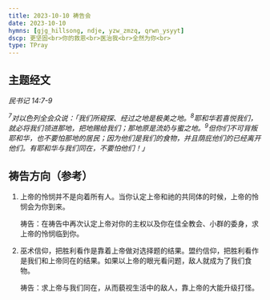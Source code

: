 ```yaml
---
title: 2023-10-10 祷告会
date: 2023-10-10
hymns: [gjg_hillsong, ndje, yzw_zmzq, qrwn_ysyyt]
dscp: 更坚固<br>你的救恩<br>医治我<br>全然为你<br>
type: TPray
---
```


## 主题经文

*民书记 14:7-9*

*<sup>7</sup>对以色列全会众说：「我们所窥探、经过之地是极美之地。<sup>8</sup>耶和华若喜悦我们，就必将我们领进那地，把地赐给我们；那地原是流奶与蜜之地。<sup>9</sup>但你们不可背叛耶和华，也不要怕那地的居民；因为他们是我们的食物，并且荫庇他们的已经离开他们。有耶和华与我们同在，不要怕他们！」*

## 祷告方向（参考）

1. 上帝的怜悯并不是向着所有人。当你认定上帝和祂的共同体的时候，上帝的怜悯会为你到来。

   祷告：在祷告中再次认定上帝对你的主权以及你在佳全教会、小群的委身，求上帝的怜悯临到你。

2. 巫术信仰，把胜利看作是靠着上帝做对选择题的结果。盟约信仰，把胜利看作是我们和上帝同在的结果。如果以上帝的眼光看问题，敌人就成为了我们食物。

   祷告：求上帝与我们同在，从而藐视生活中的敌人，靠上帝的大能升级打怪。